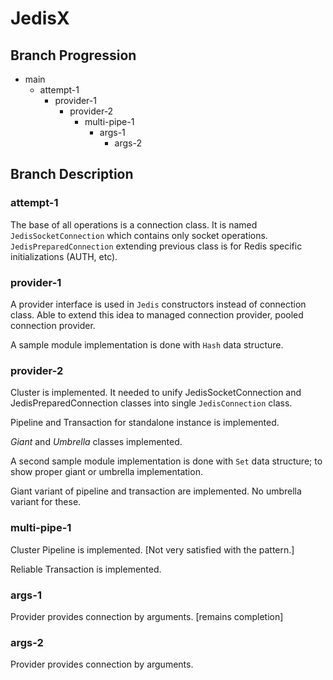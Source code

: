 # JedisX

Branch Progression
---

- main
    - attempt-1
        - provider-1
            - provider-2
                - multi-pipe-1
                    - args-1
                        - args-2

Branch Description
---

### attempt-1

The base of all operations is a connection class.
It is named `JedisSocketConnection` which contains only socket operations.
`JedisPreparedConnection` extending previous class is for Redis specific initializations (AUTH, etc).

### provider-1

A provider interface is used in `Jedis` constructors instead of connection class.
Able to extend this idea to managed connection provider, pooled connection provider.

A sample module implementation is done with `Hash` data structure.

### provider-2

Cluster is implemented. It needed to unify JedisSocketConnection and JedisPreparedConnection classes into single `JedisConnection` class.

Pipeline and Transaction for standalone instance is implemented.

*Giant* and *Umbrella* classes implemented.

A second sample module implementation is done with `Set` data structure; to show proper giant or umbrella implementation.

Giant variant of pipeline and transaction are implemented. No umbrella variant for these.

### multi-pipe-1

Cluster Pipeline is implemented. [Not very satisfied with the pattern.]

Reliable Transaction is implemented.

### args-1

Provider provides connection by arguments. [remains completion]

### args-2

Provider provides connection by arguments.
